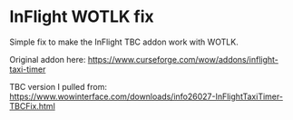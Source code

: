 # InFlight WOTLK fix

Simple fix to make the InFlight TBC addon work with WOTLK.

Original addon here: https://www.curseforge.com/wow/addons/inflight-taxi-timer

TBC version I pulled from: <https://www.wowinterface.com/downloads/info26027-InFlightTaxiTimer-TBCFix.html>
